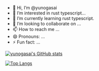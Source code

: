 - 👋 Hi, I’m @yunogasai
- 👀 I’m interested in rust typescript...
- 🌱 I’m currently learning rust typescript.
- 💞️ I’m looking to collaborate on ...
- 📫 How to reach me ...
- 😄 Pronouns: ...
- ⚡ Fun fact: ...

[![yunogasai's GitHub stats](https://github-readme-stats.vercel.app/api?username=yun-ogasai)](https://github.com/anuraghazra/github-readme-stats)

[![Top Langs](https://github-readme-stats.vercel.app/api/top-langs/?username=yun-ogasai&layout=compact)](https://github.com/anuraghazra/github-readme-stats)
